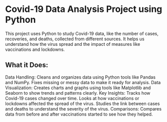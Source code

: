 # Covid-19 Data Analysis Project using Python
This project uses Python to study Covid-19 data, like the number of cases, recoveries, and deaths, collected from different sources. It helps us understand how the virus spread and the impact of measures like vaccinations and lockdowns.
## What it Does:
Data Handling:
Cleans and organizes data using Python tools like Pandas and NumPy.
Fixes missing or messy data to make it ready for analysis.
Data Visualization:
Creates charts and graphs using tools like Matplotlib and Seaborn to show trends and patterns clearly.
Key Insights:
Tracks how Covid-19 cases changed over time.
Looks at how vaccinations or lockdowns affected the spread of the virus.
Studies the link between cases and deaths to understand the severity of the virus.
Comparisons:
Compares data from before and after vaccinations started to see how they helped.
